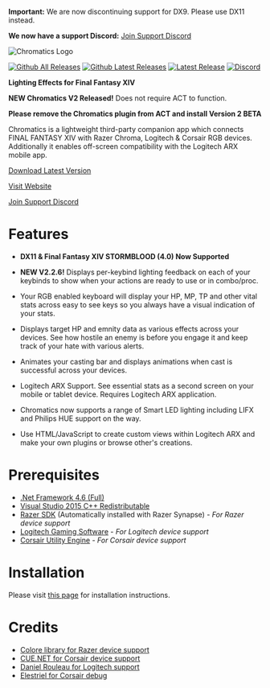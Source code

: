 **Important:** We are now discontinuing support for DX9. Please use DX11 instead.

**We now have a support Discord:** [Join Support Discord](https://discord.gg/sK47yFE)

![Chromatics Logo](http://thejourneynetwork.net/chromatics/chromatics_black_md.png)

[![Github All Releases](https://img.shields.io/github/downloads/roxaskeyheart/Chromatics/total.svg)](https://github.com/roxaskeyheart/Chromatics/releases)
[![Github Latest Releases](https://img.shields.io/github/downloads/roxaskeyheart/Chromatics/latest/total.svg)](https://github.com/roxaskeyheart/Chromatics/releases/latest)
[![Latest Release](https://img.shields.io/github/release/roxaskeyheart/Chromatics.svg)](https://github.com/roxaskeyheart/Chromatics/releases)
[![Discord](https://img.shields.io/discord/334196655131721741.svg)](https://discord.gg/sK47yFE)

**Lighting Effects for Final Fantasy XIV**

**NEW Chromatics V2 Released!** Does not require ACT to function.

**Please remove the Chromatics plugin from ACT and install Version 2 BETA**

Chromatics is a lightweight third-party companion app which connects FINAL FANTASY XIV with Razer Chroma, Logitech & Corsair RGB devices. Additionally it enables off-screen compatibility with the Logitech ARX mobile app.


[Download Latest Version](https://github.com/roxaskeyheart/Chromatics/releases)

[Visit Website](https://chromaticsffxiv.com)

[Join Support Discord](https://discord.gg/sK47yFE)


# Features

* **DX11 & Final Fantasy XIV STORMBLOOD (4.0) Now Supported**

* **NEW V2.2.6!** Displays per-keybind lighting feedback on each of your keybinds to show when your actions are ready to use or in combo/proc.
* Your RGB enabled keyboard will display your HP, MP, TP and other vital stats across easy to see keys so you always have a visual indication of your stats.
* Displays target HP and emnity data as various effects across your devices. See how hostile an enemy is before you engage it and keep track of your hate with various alerts.
* Animates your casting bar and displays animations when cast is successful across your devices.
* Logitech ARX Support. See essential stats as a second screen on your mobile or tablet device. Requires Logitech ARX application.
* Chromatics now supports a range of Smart LED lighting including LIFX and Philips HUE support on the way.
* Use HTML/JavaScript to create custom views within Logitech ARX and make your own plugins or browse other's creations.

# Prerequisites
 
* [.Net Framework 4.6 (Full)](https://www.microsoft.com/en-au/download/details.aspx?id=49981)
* [Visual Studio 2015 C++ Redistributable](https://www.microsoft.com/en-au/download/details.aspx?id=48145)
* [Razer SDK](http://www.razerzone.com/au-en/synapse) (Automatically installed with Razer Synapse) - *For Razer device support*
* [Logitech Gaming Software](http://support.logitech.com/en_gb/software/gaming-software) - *For Logitech device support*
* [Corsair Utility Engine](http://www.corsair.com/en-au/support/downloads) - *For Corsair device support*



# Installation

Please visit [this page](https://chromaticsffxiv.com/download.html) for installation instructions.


# Credits

* [Colore library for Razer device support](https://github.com/CoraleStudios/Colore)
* [CUE.NET for Corsair device support](https://github.com/DarthAffe/CUE.NET)
* [Daniel Rouleau for Logitech support](https://github.com/danielrouleau)
* [Elestriel for Corsair debug](https://github.com/Elestriel)

